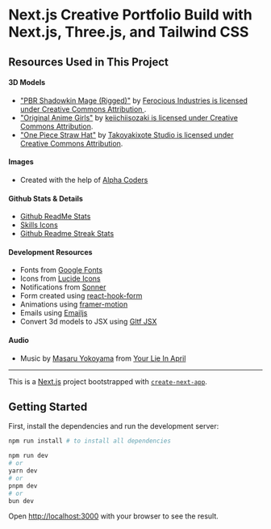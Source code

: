 # Next.js Creative Portfolio Build with Next.js, Three.js, and Tailwind CSS

## Resources Used in This Project

#### 3D Models

- ["PBR Shadowkin Mage (Rigged)"](https://skfb.ly/oLvGM) by [Ferocious Industries is licensed under Creative Commons Attribution ](http://creativecommons.org/licenses/by/4.0/).
- ["Original Anime Girls"](https://skfb.ly/EvxE) by [keiichiisozaki is licensed under Creative Commons Attribution](http://creativecommons.org/licenses/by/4.0/).
- ["One Piece Straw Hat"](https://skfb.ly/ovsIR) by [Takoyakixote Studio is licensed under Creative Commons Attribution](http://creativecommons.org/licenses/by/4.0/).

#### Images

- Created with the help of [Alpha Coders](https://wall.alphacoders.com/)

#### Github Stats & Details

- [Github ReadMe Stats](https://github.com/anuraghazra/github-readme-stats)
- [Skills Icons](https://github.com/tandpfun/skill-icons)
- [Github Readme Streak Stats](https://github.com/denvercoder1/github-readme-streak-stats)

#### Development Resources

- Fonts from [Google Fonts](https://fonts.google.com/) <br />
- Icons from [Lucide Icons](https://lucide.dev/) <br />
- Notifications from [Sonner](https://sonner.emilkowal.ski/) <br />
- Form created using [react-hook-form](https://react-hook-form.com/) <br />
- Animations using [framer-motion](https://www.framer.com/motion/) <br />
- Emails using [Emailjs](https://www.emailjs.com/) <br />
- Convert 3d models to JSX using [Gltf JSX](https://github.com/pmndrs/gltfjsx)

#### Audio 

- Music by <a href="https://g.co/kgs/V3tS2rr">Masaru Yokoyama</a> from <a href="https://www.yourlieinapril.com/">Your Lie In April</a>

---

This is a [Next.js](https://nextjs.org/) project bootstrapped with [`create-next-app`](https://github.com/vercel/next.js/tree/canary/packages/create-next-app).

## Getting Started

First, install the dependencies and run the development server:

```bash
npm run install # to install all dependencies

npm run dev
# or
yarn dev
# or
pnpm dev
# or
bun dev
```

Open [http://localhost:3000](http://localhost:3000) with your browser to see the result.
